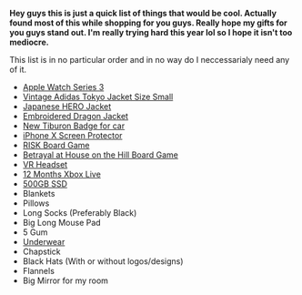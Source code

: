 **Hey guys this is just a quick list of things that would be cool. Actually found most of this while shopping for you guys. Really hope my gifts for you guys stand out. I'm really trying hard this year lol so I hope it isn't too mediocre.**

This list is in no particular order and in no way do I neccessarialy need any of it.
- [Apple Watch Series 3](https://www.apple.com/shop/buy-watch/apple-watch-series-3/38mm-gps-space-gray-aluminum-black-sport-band)
- [Vintage Adidas Tokyo Jacket Size Small](https://trendyweeb.net/collections/jackets/products/vintage-tokyo-bomber-jacket)
- [Japanese HERO Jacket](https://trendyweeb.net/collections/jackets/products/ancient-hero-jacket)
- [Embroidered Dragon Jacket](https://trendyweeb.net/collections/jackets/products/kinetic-dragon-jacket)
- [New Tiburon Badge for car](http://www.acrylicconceptions.com/tiburon_t2dgen_wing_emblem.html)
- [iPhone X Screen Protector](https://www.amazon.com/gp/product/B074YXH9WX/ref=oh_aui_detailpage_o08_s00?ie=UTF8&psc=1)
- [RISK Board Game](https://shop.hasbro.com/en-us/product/risk-game:2C7C6F52-5056-9047-F5DD-EB8AC273BA4C)
- [Betrayal at House on the Hill Board Game](https://www.amazon.com/Betrayal-At-House-Hill-2nd/dp/B003HC9734)
- [VR Headset](https://www.vive.com/us/product/vive-virtual-reality-system/)
- [12 Months Xbox Live](https://www.microsoft.com/en-us/p/xbox-live-gold-membership-digital-code/cfq7ttc0k5zm/0004)
- [500GB SSD](https://www.amazon.com/dp/B07K15PB2B/ref=gbps_tit_m10_d47f_2948a900?smid=ATVPDKIKX0DER&pf_rd_p=a440d78b-c0dd-4cc7-a8af-363a8f0bd47f&pf_rd_s=merchandised-search-10&pf_rd_t=101&pf_rd_i=15469055011&pf_rd_m=ATVPDKIKX0DER&pf_rd_r=6M5ZQ6P7K0JA5MQM5DFS&th=1)
- Blankets
- Pillows
- Long Socks (Preferably Black)
- Big Long Mouse Pad
- 5 Gum
- [Underwear](https://www.ae.com/men-3-trunk-underwear/web/s-cat/8510182?icid=ae:men:underwear:underwear_guide:trunk_underwear:3_trunk_underwear:shop_now)
- Chapstick
- Black Hats (With or without logos/designs)
- Flannels
- Big Mirror for my room

